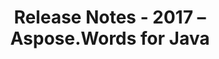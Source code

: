 ﻿---
title: Release Notes - 2017 – Aspose.Words for Java
articleTitle: Release Notes - 2017
linktitle: Release Notes - 2017
description: "Aspose.Words for Java Release Notes - 2017 – learn about the latest updates and fixes."
type: docs
weight: 40
url: /java/release-notes-2017/
---

